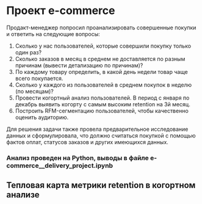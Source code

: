# Проект e-commerce
Продакт-менеджер попросил проанализировать совершенные покупки и ответить на следующие вопросы:
1. Сколько у нас пользователей, которые совершили покупку только один раз?
2. Сколько заказов в месяц в среднем не доставляется по разным причинам (вывести детализацию по причинам)?
3. По каждому товару определить, в какой день недели товар чаще всего покупается.
4. Сколько у каждого из пользователей в среднем покупок в неделю (по месяцам)?
5. Провести когортный анализ пользователей. В период с января по декабрь выявить когорту с самым высоким retention на 3й месяц.
6. Построить RFM-сегментацию пользователей, чтобы качественно оценить аудиторию.

Для решения задачи также провела предварительное исследование данных и сформулировала, что должно считаться покупкой с помощью фактов оплат, статусов заказов и других имеющихся данных.

### Анализ проведен на Python, выводы в файле e-commerce__delivery_project.ipynb

## Тепловая карта метрики retention в когортном анализе

